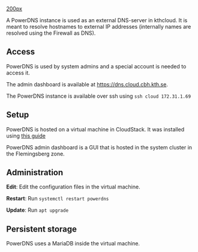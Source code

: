 [200px](/File:Powerdns-logo.png "wikilink")

A PowerDNS instance is used as an external DNS-server in kthcloud. It is
meant to resolve hostnames to external IP addresses (internally names
are resolved using the Firewall as DNS).

## Access

PowerDNS is used by system admins and a special account is needed to
access it.

The admin dashboard is available at <https://dns.cloud.cbh.kth.se>.

The PowerDNS instance is available over ssh using `ssh
cloud 172.31.1.69`

## Setup

PowerDNS is hosted on a virtual machine in CloudStack. It was installed
using [this guide](https://phoenixnap.com/kb/powerdns-ubuntu)

PowerDNS admin dashboard is a GUI that is hosted in the system cluster
in the Flemingsberg zone.

## Administration

**Edit**: Edit the configuration files in the virtual machine.

**Restart**: Run `systemctl restart powerdns`

**Update**: Run `apt upgrade`

## Persistent storage

PowerDNS uses a MariaDB inside the virtual machine.